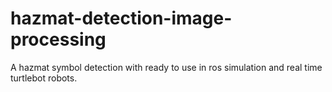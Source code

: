 # hazmat-detection-image-processing
A hazmat symbol detection with ready to use in ros simulation and real time turtlebot robots. 
